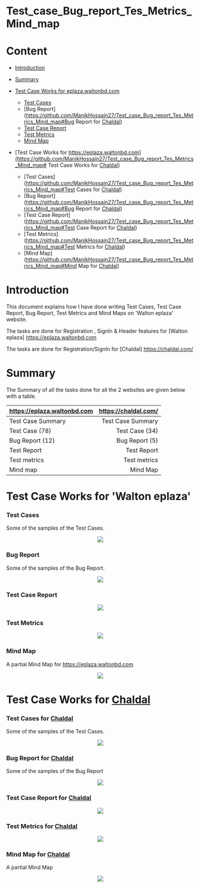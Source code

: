 # Test_case_Bug_report_Tes_Metrics_Mind_map

# Content

- [Introduction](https://github.com/ManikHossain27/Test_case_Bug_report_Tes_Metrics_Mind_map#introduction)
- [Summary](https://github.com/ManikHossain27/Test_case_Bug_report_Tes_Metrics_Mind_map#summary)
- [Test Case Works for eplaza.waltonbd.com](https://github.com/ManikHossain27/Test_case_Bug_report_Tes_Metrics_Mind_map#Test-Case-Works-for-Ultimateorganiclife)
  - [Test Cases](https://github.com/ManikHossain27/Test_case_Bug_report_Tes_Metrics_Mind_map#Test-Cases)
  - [Bug Report](https://github.com/ManikHossain27/Test_case_Bug_report_Tes_Metrics_Mind_map#Bug Report for [Chaldal](https://chaldal.com/))
  - [Test Case Report](https://github.com/ManikHossain27/Test_case_Bug_report_Tes_Metrics_Mind_map#Test-Case-Report)
  - [Test Metrics](https://github.com/ManikHossain27/Test_case_Bug_report_Tes_Metrics_Mind_map#Test-Metrics)
  - [Mind Map](https://github.com/ManikHossain27/Test_case_Bug_report_Tes_Metrics_Mind_map#Mind-map)
    
- [Test Case Works for https://eplaza.waltonbd.com](https://github.com/ManikHossain27/Test_case_Bug_report_Tes_Metrics_Mind_map# Test Case Works for [Chaldal](https://chaldal.com/))
  - [Test Cases](https://github.com/ManikHossain27/Test_case_Bug_report_Tes_Metrics_Mind_map#Test Cases for [Chaldal](https://chaldal.com/))
  - [Bug Report](https://github.com/ManikHossain27/Test_case_Bug_report_Tes_Metrics_Mind_map#Bug Report for [Chaldal](https://chaldal.com/))
  - [Test Case Report](https://github.com/ManikHossain27/Test_case_Bug_report_Tes_Metrics_Mind_map#Test Case Report for [Chaldal](https://chaldal.com/))
  - [Test Metrics](https://github.com/ManikHossain27/Test_case_Bug_report_Tes_Metrics_Mind_map#Test Metrics for [Chaldal](https://chaldal.com/))
  - [Mind Map](https://github.com/ManikHossain27/Test_case_Bug_report_Tes_Metrics_Mind_map#Mind Map for [Chaldal](https://chaldal.com/))

# Introduction

This document explains how I have done writing Test Cases, Test Case Report, Bug Report, Test Metrics and Mind Maps on 'Walton eplaza' website.

The tasks are done for Registration , SignIn & Header features for [Walton eplaza] https://eplaza.waltonbd.com

The tasks are done for Registration/SignIn for [Chaldal] https://chaldal.com/ 


# Summary

The Summary of all the tasks done for all the 2 websites are given below with a table.

| https://eplaza.waltonbd.com |  https://chaldal.com/    |
| :-------------------------- | -----------------------: |
| Test Case Summary           | Test Case Summary        |
| Test Case (78)              | Test Case (34)           |
| Bug Report (12)             | Bug Report (5)           |
| Test Report                 | Test Report              |
| Test metrics                | Test metrics             |
| Mind map                    | Mind Map                 |


# Test Case Works for 'Walton eplaza'

### Test Cases

Some of the samples of the Test Cases.

<p align="center">
  <img src="Walton eplaza/Test Case.png" />
</p>

### Bug Report

Some of the samples of the Bug Report.

<p align="center">
  <img src="Walton eplaza/Bug Report.png" />
</p>

### Test Case Report

<p align="center">
  <img src="Walton eplaza/Test Report.png" />
</p>

### Test Metrics

<p align="center">
  <img src="Walton eplaza/Test Metrics.png" />
</p>

### Mind Map

A partial Mind Map for https://eplaza.waltonbd.com

<p align="center">
  <img src="Walton eplaza/Mind Map.png" />
</p>




# Test Case Works for [Chaldal](https://chaldal.com/)

### Test Cases for [Chaldal](https://chaldal.com/)

Some of the samples of the Test Cases.

<p align="center">
  <img src="Chaldal/Test Case.png" />
</p>

### Bug Report for [Chaldal](https://chaldal.com/)

Some of the samples of the Bug Report

<p align="center">
  <img src="Chaldal/Bug Report.png" />
</p>

### Test Case Report for [Chaldal](https://chaldal.com/)

<p align="center">
  <img src="Chaldal/Test Report.png" />
</p>

### Test Metrics for [Chaldal](https://chaldal.com/)

<p align="center">
  <img src="Chaldal/Test Metrics.png" />
</p>

### Mind Map for [Chaldal](https://chaldal.com/)

A partial Mind Map

<p align="center">
  <img src="Chaldal/Mind Map.png" />
</p>

